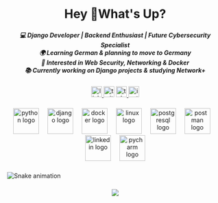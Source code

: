 <h1 align="center">Hey 👋What's Up?</h1>

###

<h5 align="center">💻 Django Developer | Backend Enthusiast | Future Cybersecurity Specialist  <br>🌍 Learning German & planning to move to Germany  <br>🔐 Interested in Web Security, Networking & Docker  <br>📚 Currently working on Django projects & studying Network+</h5>

###

<div align="center">
  <a href="www.linkedin.com/in/mehdirazmi" target="_blank">
    <img src="https://img.shields.io/static/v1?message=LinkedIn&logo=linkedin&label=My&color=0077B5&logoColor=white&labelColor=&style=for-the-badge" height="25" alt="linkedin logo"  />
  </a>
  <img src="https://img.shields.io/static/v1?message=Twitter&logo=twitter&label=&color=1DA1F2&logoColor=white&labelColor=&style=for-the-badge" height="25" alt="twitter logo"  />
  <a href="https://t.me/MahdiRazmi" target="_blank">
    <img src="https://img.shields.io/static/v1?message=Telegram&logo=telegram&label=&color=2CA5E0&logoColor=black&labelColor=&style=for-the-badge" height="25" alt="telegram logo"  />
  </a>
  <a href="https://www.instagram.com/mehdirazmi1225/" target="_blank">
    <img src="https://img.shields.io/static/v1?message=Instagram&logo=instagram&label=&color=E4405F&logoColor=white&labelColor=&style=for-the-badge" height="25" alt="instagram logo"  />
  </a>
</div>

###

<div align="center">
  <img src="https://skillicons.dev/icons?i=py" height="60" alt="python logo"  />
  <img width="12" />
  <img src="https://skillicons.dev/icons?i=django" height="60" alt="django logo"  />
  <img width="12" />
  <img src="https://skillicons.dev/icons?i=docker" height="60" alt="docker logo"  />
  <img width="12" />
  <img src="https://skillicons.dev/icons?i=linux" height="60" alt="linux logo"  />
  <img width="12" />
  <img src="https://skillicons.dev/icons?i=postgres" height="60" alt="postgresql logo"  />
  <img width="12" />
  <img src="https://skillicons.dev/icons?i=postman" height="60" alt="postman logo"  />
  <img width="12" />
  <img src="https://skillicons.dev/icons?i=linkedin" height="60" alt="linkedin logo"  />
  <img width="12" />
  <img src="https://skillicons.dev/icons?i=pycharm" height="60" alt="pycharm logo"  />
</div>

###

<img src="https://github.com/MohammadMahdiRazmi/MohammadMahdiRazmi/actions/workflows/main.yml" alt="Snake animation" />


###

<div align="center">
  <img src="https://visitor-badge.laobi.icu/badge?page_id=MehdiRazmi.MehdiRazmi&"  />
</div>

###
